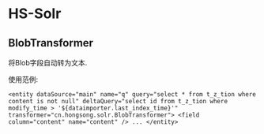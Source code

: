 # HS-Solr
## BlobTransformer
将Blob字段自动转为文本.

使用范例:

 `<entity dataSource="main" name="q" query="select * from t_z_tion where content is not null"
        deltaQuery="select id from t_z_tion where modify_time > '${dataimporter.last_index_time}'"
				transformer="cn.hongsong.solr.BlobTransformer">
        <field column="content" name="content" />
        ...
 </entity>`
